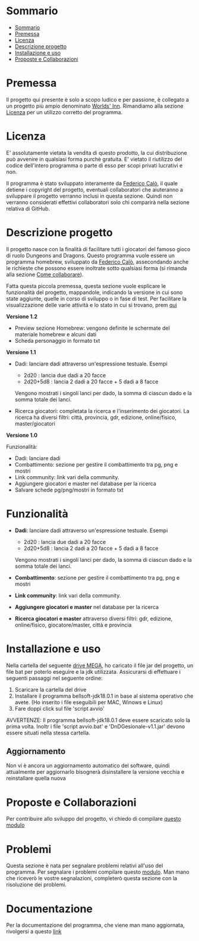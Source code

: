 # Sommario
- [Sommario](#sommario)
- [Premessa](#premessa)
- [Licenza](#licenza)
- [Descrizione progetto](#descrizione-progetto)
- [Installazione e uso](#installazione-e-uso)
- [Proposte e Collaborazioni](#proposte-e-collaborazioni)

# Premessa
Il progetto qui presente è solo a scopo ludico e per passione, è collegato a un progetto più ampio denominato [Worlds' Inn](https://worldsinn.net).
Rimandiamo alla sezione [Licenza](#licenza) per un utilizzo corretto del programma.

# Licenza
E' assolutamente vietata la vendita di questo prodotto, la cui distribuzione può avvenire in qualsiasi forma purchè gratuita.
E' vietato il riutilizzo del codice dell'intero programma o parte di esso per scopi privati lucrativi e non.

Il programma è stato sviluppato interamente da [Federico Calò](https://federicocalo.it), il quale detiene i copyright del progetto, eventuali
collaboratori che aiuteranno a sviluppare il progetto verranno inclusi in questa sezione. Quindi non verranno considerati effettivi collaboratori
solo chi comparirà nella sezione relativa di GitHub.

# Descrizione progetto
Il progetto nasce con la finalità di facilitare tutti i giocatori del famoso gioco di ruolo Dungeons and Dragons. Questo programma
vuole essere un programma homebrew, sviluppato da [Federico Calò](https://federicocalo.it), assecondando anche le richieste che possono
essere inoltrate sotto qualsiasi forma (si rimanda alla sezione [Come collaborare](#come-collaborare)).

Fatta questa piccola premessa, questa sezione vuole esplicare le funzionalità del progetto, mappandole, indicando la versione in
cui sono state aggiunte, quelle in corso di sviluppo o in fase di test. Per facilitare la visualizzazione delle varie attività e lo stato in cui si trovano, prem [qui](https://github.com/users/fedcal/projects/6/views/1?layout=board)

**Versione 1.2**

- Preview sezione Homebrew: vengono definite le schermate del materiale homebrew e alcuni dati
- Scheda personaggio in formato txt

**Versione 1.1**

- Dadi: lanciare dadi attraverso un'espressione testuale. Esempi
    * 2d20 : lancia due dadi a 20 facce
    * 2d20+5d8 : lancia 2 dadi a 20 facce + 5 dadi a 8 facce

  Vengono mostrati i singoli lanci per dado, la somma di ciascun dado e la somma totale dei lanci.
- Ricerca giocatori: completata la ricerca e l'inserimento dei giocatori. La ricerca ha diversi filtri: città, provincia, gdr, edizione, online/fisico, master/giocatori

**Versione 1.0**

Funzionalità:

- Dadi: lanciare dadi
- Combattimento: sezione per gestire il combattimento tra pg, png e mostri
- Link community: link vari della community.
- Aggiungere giocatori e master nel database per la ricerca
- Salvare schede pg/png/mostri in formato txt

# Funzionalità

- **Dadi**: lanciare dadi attraverso un'espressione testuale. Esempi
    * 2d20 : lancia due dadi a 20 facce
    * 2d20+5d8 : lancia 2 dadi a 20 facce + 5 dadi a 8 facce

  Vengono mostrati i singoli lanci per dado, la somma di ciascun dado e la somma totale dei lanci.
- **Combattimento**: sezione per gestire il combattimento tra pg, png e mostri
- **Link community**: link vari della community.
- **Aggiungere giocatori e master** nel database per la ricerca
- **Ricerca giocatori e master** attraverso diversi filtri: gdr, edizione, online/fisico, giocatore/master, città  e provincia


# Installazione e uso

Nella cartella del seguente [drive MEGA](https://mega.nz/folder/rgMG0arI#aU7Dl-upH7UQfPTpidAVaQ), ho caricato il file jar del progetto, un file bat per poterlo eseguire e la jdk utilizzata.
Assicurarsi di effettuare i seguenti passaggi nel seguente ordine:

1. Scaricare la cartella del drive
2. Installare il programma bellsoft-jdk18.0.1 in base al sistema operativo che avete. (Ho inserito i file eseguibili per MAC, Winows e Linux)
3. Fare doppi click sul file 'script avvio'

AVVERTENZE: Il programma bellsoft-jdk18.0.1 deve essere scaricato solo la prima volta. Inoltr i file 'script avvio.bat' e 'DnDGesionale-v1.1.jar' devono essere situati nella stessa cartella.


## Aggiornamento

Non vi è ancora un aggiornamento automatico del software, quindi attualmente per aggiornarlo bisognerà disinstallere la versione vecchia e reinstallare quella nuova


# Proposte e Collaborazioni
Per contribuire allo sviluppo del progetto, vi chiedo di compilare [questo modulo](https://docs.google.com/forms/d/1rftN6WwSHZ8JubceY8jll8KKNEUk5hsot4QEx3RZdWo/edit)


# Problemi

Questa sezione è nata per segnalare problemi relativi all'uso del programma. Per segnalare i problemi compilare questo [modulo](https://docs.google.com/forms/d/1NNc8Xmttnq7Guz7qnRn84HfF6dNBL44CDAXmdv7lYzA/).
Man mano che riceverò le vostre segnalazioni, completerò questa sezione con la risoluzione dei problemi.

# Documentazione
Per la documentazione del programma, che viene man mano aggiornata, rivolgersi a questo [link](https://fedcal.github.io/DnDGestioneCampagne.github.io/)
